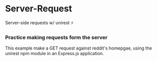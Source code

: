 # Server-Request
Server-side requests w/ unirest :zap:

### Practice making requests form the server

This example make a GET request against reddit's homepgae, using the unirest npm module in an Express.js application.
